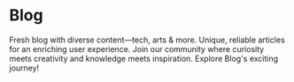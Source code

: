 # Blog
Fresh blog with diverse content—tech, arts &amp; more. Unique, reliable articles for an enriching user experience. Join our community where curiosity meets creativity and knowledge meets inspiration. Explore Blog's exciting journey!
